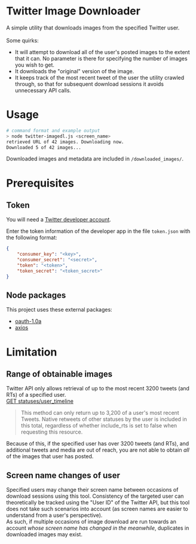 # Twitter Image Downloader
A simple utility that downloads images from the specified Twitter user.<br><br>
Some quirks:
- It will attempt to download all of the user's posted images to the extent that it can. No parameter is there for specifying the number of images you wish to get.
- It downloads the "original" version of the image.
- It keeps track of the most recent tweet of the user the utility crawled through, so that for subsequent download sessions it avoids unnecessary API calls.

# Usage
```sh
# command format and example output
> node twitter-imagedl.js <screen_name>
retrieved URL of 42 images. Downloading now.
Downloaded 5 of 42 images...
```

Downloaded images and metadata are included in `/downloaded_images/`.

# Prerequisites

## Token
You will need a [Twitter developer account](https://developer.twitter.com/).

Enter the token information of the developer app in the file `token.json` with the following format:

```json
{
    "consumer_key": "<key>",
    "consumer_secret": "<secret>",
    "token": "<token>",
    "token_secret": "<token_secret>"
}
```

## Node packages
This project uses these external packages:

- [oauth-1.0a](https://www.npmjs.com/package/oauth-1.0a)
- [axios](https://www.npmjs.com/package/axios)

# Limitation
## Range of obtainable images
Twitter API only allows retrieval of up to the most recent 3200 tweets (and RTs) of a specified user.<br>
[GET statuses/user_timeline](https://developer.twitter.com/en/docs/twitter-api/v1/tweets/timelines/api-reference/get-statuses-user_timeline)
>This method can only return up to 3,200 of a user's most recent Tweets. Native retweets of other statuses by the user is included in this total, regardless of whether include_rts is set to false when requesting this resource.

Because of this, if the specified user has over 3200 tweets (and RTs), and additional tweets and media are out of reach, you are not able to obtain *all* of the images that user has posted.

## Screen name changes of user
Specified users may change their screen name between occasions of download sessions using this tool. Consistency of the targeted user can theoretically be tracked using the "User ID" of the Twitter API, but this tool does not take such scenarios into account (as screen names are easier to understand from a user's perspective). <br>
As such, if multiple occasions of image download are run towards an account *whose screen name has changed in the meanwhile*, duplicates in downloaded images may exist. 